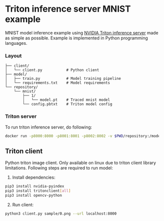 # Triton inference server MNIST example

MNIST model inference example using
[NVIDIA Triton inference server](https://developer.nvidia.com/nvidia-triton-inference-server)
made as simple as possible. Example is implemented in Python programming languages. 

### Layout

```
├── client/
│   └── client.py           # Python client
├── model/
│   ├── train.py            # Model training pipeline
│   └── requirements.txt    # Model requirements
└── repository/
    └── mnist/
        ├── 1/
        │   └── model.pt    # Traced mnist model
        └── config.pbtxt    # Triton model config
```

### Triton server

To run triton inference server, do following:

```bash
docker run -p8000:8000 -p8001:8001 -p8002:8002 -v $PWD/repository:/models nvcr.io/nvidia/tritonserver:21.07-py3 tritonserver --model-repository=/models
```

## Triton client

Python triton image client. Only available on linux due
to triton client library limitations. Following steps are required
to run model:

1. Install dependencies:
```bash
pip3 install nvidia-pyindex
pip3 install tritonclient[all]
pip3 install opencv-python
```

2. Run client:
```bash
python3 client.py sample/0.png --url localhost:8000
```
